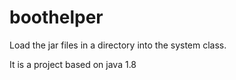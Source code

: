# boothelper

 Load the jar files in a directory into the system class.

 It is a project based on java 1.8
